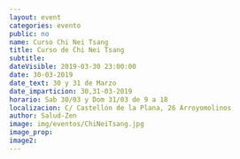 ```yaml
---
layout: event
categories: evento
public: no
name: Curso Chi Nei Tsang
title: Curso de Chi Nei Tsang
subtitle:
dateVisible: 2019-03-30 23:00:00
date: 30-03-2019
date_text: 30 y 31 de Marzo
date_imparticion: 30,31-03-2019
horario: Sab 30/03 y Dom 31/03 de 9 a 18
localizacion: C/ Castellón de la Plana, 26 Arroyomolinos
author: Salud-Zen
image: img/eventos/ChiNeiTsang.jpg
image_prop:
image2:
---
```

